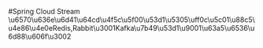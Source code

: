 #Spring Cloud Stream
\u6570\u636e\u6d41\u64cd\u4f5c\u5f00\u53d1\u5305\uff0c\u5c01\u88c5\u4e86\u4e0eRedis,Rabbit\u3001Kafka\u7b49\u53d1\u9001\u63a5\u6536\u6d88\u606f\u3002

